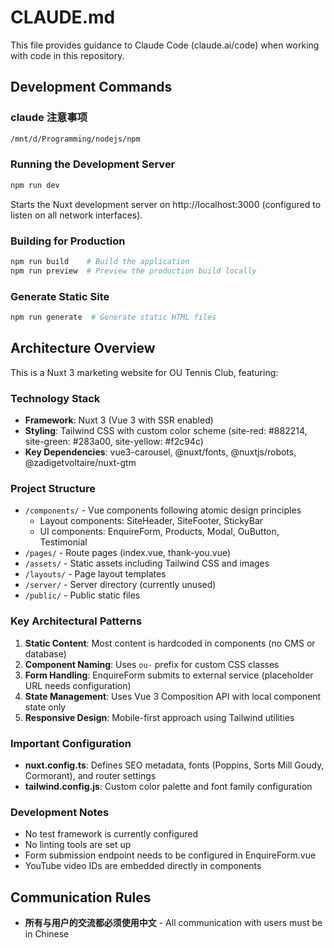 # CLAUDE.md

This file provides guidance to Claude Code (claude.ai/code) when working with code in this repository.

## Development Commands

### claude 注意事项

```bash
/mnt/d/Programming/nodejs/npm
```

### Running the Development Server
```bash
npm run dev
```
Starts the Nuxt development server on http://localhost:3000 (configured to listen on all network interfaces).

### Building for Production
```bash
npm run build    # Build the application
npm run preview  # Preview the production build locally
```

### Generate Static Site
```bash
npm run generate  # Generate static HTML files
```

## Architecture Overview

This is a Nuxt 3 marketing website for OU Tennis Club, featuring:

### Technology Stack
- **Framework**: Nuxt 3 (Vue 3 with SSR enabled)
- **Styling**: Tailwind CSS with custom color scheme (site-red: #882214, site-green: #283a00, site-yellow: #f2c94c)
- **Key Dependencies**: vue3-carousel, @nuxt/fonts, @nuxtjs/robots, @zadigetvoltaire/nuxt-gtm

### Project Structure
- `/components/` - Vue components following atomic design principles
  - Layout components: SiteHeader, SiteFooter, StickyBar
  - UI components: EnquireForm, Products, Modal, OuButton, Testimonial
- `/pages/` - Route pages (index.vue, thank-you.vue)
- `/assets/` - Static assets including Tailwind CSS and images
- `/layouts/` - Page layout templates
- `/server/` - Server directory (currently unused)
- `/public/` - Public static files

### Key Architectural Patterns
1. **Static Content**: Most content is hardcoded in components (no CMS or database)
2. **Component Naming**: Uses `ou-` prefix for custom CSS classes
3. **Form Handling**: EnquireForm submits to external service (placeholder URL needs configuration)
4. **State Management**: Uses Vue 3 Composition API with local component state only
5. **Responsive Design**: Mobile-first approach using Tailwind utilities

### Important Configuration
- **nuxt.config.ts**: Defines SEO metadata, fonts (Poppins, Sorts Mill Goudy, Cormorant), and router settings
- **tailwind.config.js**: Custom color palette and font family configuration

### Development Notes
- No test framework is currently configured
- No linting tools are set up
- Form submission endpoint needs to be configured in EnquireForm.vue
- YouTube video IDs are embedded directly in components

## Communication Rules
- **所有与用户的交流都必须使用中文** - All communication with users must be in Chinese